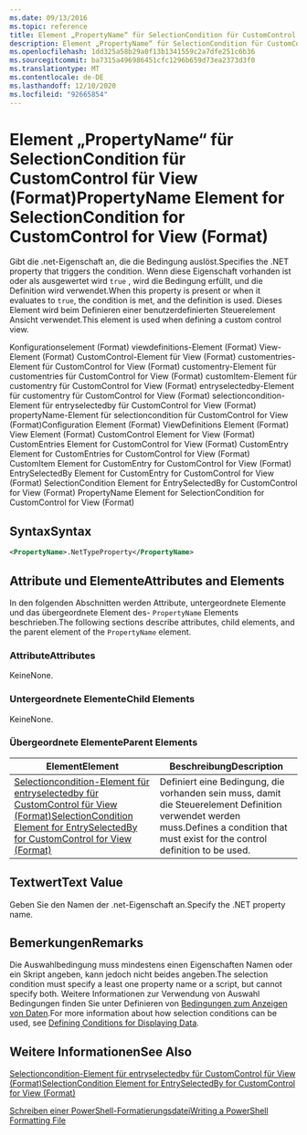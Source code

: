```yaml
---
ms.date: 09/13/2016
ms.topic: reference
title: Element „PropertyName“ für SelectionCondition für CustomControl für View (Format)
description: Element „PropertyName“ für SelectionCondition für CustomControl für View (Format)
ms.openlocfilehash: 1dd325a58b29a0f13b1341559c2a7dfe251c6b36
ms.sourcegitcommit: ba7315a496986451cfc1296b659d73ea2373d3f0
ms.translationtype: MT
ms.contentlocale: de-DE
ms.lasthandoff: 12/10/2020
ms.locfileid: "92665854"
---
```

# <a name="propertyname-element-for-selectioncondition-for-customcontrol-for-view-format"></a><span data-ttu-id="e0f47-103">Element „PropertyName“ für SelectionCondition für CustomControl für View (Format)</span><span class="sxs-lookup"><span data-stu-id="e0f47-103">PropertyName Element for SelectionCondition for CustomControl for View (Format)</span></span>

<span data-ttu-id="e0f47-104">Gibt die .net-Eigenschaft an, die die Bedingung auslöst.</span><span class="sxs-lookup"><span data-stu-id="e0f47-104">Specifies the .NET property that triggers the condition.</span></span> <span data-ttu-id="e0f47-105">Wenn diese Eigenschaft vorhanden ist oder als ausgewertet wird `true` , wird die Bedingung erfüllt, und die Definition wird verwendet.</span><span class="sxs-lookup"><span data-stu-id="e0f47-105">When this property is present or when it evaluates to `true`, the condition is met, and the definition is used.</span></span> <span data-ttu-id="e0f47-106">Dieses Element wird beim Definieren einer benutzerdefinierten Steuerelement Ansicht verwendet.</span><span class="sxs-lookup"><span data-stu-id="e0f47-106">This element is used when defining a custom control view.</span></span>

<span data-ttu-id="e0f47-107">Konfigurationselement (Format) viewdefinitions-Element (Format) View-Element (Format) CustomControl-Element für View (Format) customentries-Element für CustomControl for View (Format) customentry-Element für customentries für CustomControl for View (Format) customItem-Element für customentry für CustomControl for View (Format) entryselectedby-Element für customentry für CustomControl for View (Format) selectioncondition-Element für entryselectedby für CustomControl for View (Format) propertyName-Element für selectioncondition für CustomControl for View (Format)</span><span class="sxs-lookup"><span data-stu-id="e0f47-107">Configuration Element (Format) ViewDefinitions Element (Format) View Element (Format) CustomControl Element for View (Format) CustomEntries Element for CustomControl for View (Format) CustomEntry Element for CustomEntries for CustomControl for View (Format) CustomItem Element for CustomEntry for CustomControl for View (Format) EntrySelectedBy Element for CustomEntry for CustomControl for View (Format) SelectionCondition Element for EntrySelectedBy for CustomControl for View (Format) PropertyName Element for SelectionCondition for CustomControl for View (Format)</span></span>

## <a name="syntax"></a><span data-ttu-id="e0f47-108">Syntax</span><span class="sxs-lookup"><span data-stu-id="e0f47-108">Syntax</span></span>

```xml
<PropertyName>.NetTypeProperty</PropertyName>
```

## <a name="attributes-and-elements"></a><span data-ttu-id="e0f47-109">Attribute und Elemente</span><span class="sxs-lookup"><span data-stu-id="e0f47-109">Attributes and Elements</span></span>

<span data-ttu-id="e0f47-110">In den folgenden Abschnitten werden Attribute, untergeordnete Elemente und das übergeordnete Element des- `PropertyName` Elements beschrieben.</span><span class="sxs-lookup"><span data-stu-id="e0f47-110">The following sections describe attributes, child elements, and the parent element of the `PropertyName` element.</span></span>

### <a name="attributes"></a><span data-ttu-id="e0f47-111">Attribute</span><span class="sxs-lookup"><span data-stu-id="e0f47-111">Attributes</span></span>

<span data-ttu-id="e0f47-112">Keine</span><span class="sxs-lookup"><span data-stu-id="e0f47-112">None.</span></span>

### <a name="child-elements"></a><span data-ttu-id="e0f47-113">Untergeordnete Elemente</span><span class="sxs-lookup"><span data-stu-id="e0f47-113">Child Elements</span></span>

<span data-ttu-id="e0f47-114">Keine</span><span class="sxs-lookup"><span data-stu-id="e0f47-114">None.</span></span>

### <a name="parent-elements"></a><span data-ttu-id="e0f47-115">Übergeordnete Elemente</span><span class="sxs-lookup"><span data-stu-id="e0f47-115">Parent Elements</span></span>

|<span data-ttu-id="e0f47-116">Element</span><span class="sxs-lookup"><span data-stu-id="e0f47-116">Element</span></span>|<span data-ttu-id="e0f47-117">Beschreibung</span><span class="sxs-lookup"><span data-stu-id="e0f47-117">Description</span></span>|
|-------------|-----------------|
|[<span data-ttu-id="e0f47-118">Selectioncondition-Element für entryselectedby für CustomControl für View (Format)</span><span class="sxs-lookup"><span data-stu-id="e0f47-118">SelectionCondition Element for EntrySelectedBy for CustomControl for View (Format)</span></span>](./selectioncondition-element-for-entryselectedby-for-customcontrol-format.md)|<span data-ttu-id="e0f47-119">Definiert eine Bedingung, die vorhanden sein muss, damit die Steuerelement Definition verwendet werden muss.</span><span class="sxs-lookup"><span data-stu-id="e0f47-119">Defines a condition that must exist for the control definition to be used.</span></span>|

## <a name="text-value"></a><span data-ttu-id="e0f47-120">Textwert</span><span class="sxs-lookup"><span data-stu-id="e0f47-120">Text Value</span></span>

<span data-ttu-id="e0f47-121">Geben Sie den Namen der .net-Eigenschaft an.</span><span class="sxs-lookup"><span data-stu-id="e0f47-121">Specify the .NET property name.</span></span>

## <a name="remarks"></a><span data-ttu-id="e0f47-122">Bemerkungen</span><span class="sxs-lookup"><span data-stu-id="e0f47-122">Remarks</span></span>

<span data-ttu-id="e0f47-123">Die Auswahlbedingung muss mindestens einen Eigenschaften Namen oder ein Skript angeben, kann jedoch nicht beides angeben.</span><span class="sxs-lookup"><span data-stu-id="e0f47-123">The selection condition must specify a least one property name or a script, but cannot specify both.</span></span> <span data-ttu-id="e0f47-124">Weitere Informationen zur Verwendung von Auswahl Bedingungen finden Sie unter Definieren von [Bedingungen zum Anzeigen von Daten](./defining-conditions-for-displaying-data.md).</span><span class="sxs-lookup"><span data-stu-id="e0f47-124">For more information about how selection conditions can be used, see [Defining Conditions for Displaying Data](./defining-conditions-for-displaying-data.md).</span></span>

## <a name="see-also"></a><span data-ttu-id="e0f47-125">Weitere Informationen</span><span class="sxs-lookup"><span data-stu-id="e0f47-125">See Also</span></span>

[<span data-ttu-id="e0f47-126">Selectioncondition-Element für entryselectedby für CustomControl für View (Format)</span><span class="sxs-lookup"><span data-stu-id="e0f47-126">SelectionCondition Element for EntrySelectedBy for CustomControl for View (Format)</span></span>](./selectioncondition-element-for-entryselectedby-for-customcontrol-format.md)

[<span data-ttu-id="e0f47-127">Schreiben einer PowerShell-Formatierungsdatei</span><span class="sxs-lookup"><span data-stu-id="e0f47-127">Writing a PowerShell Formatting File</span></span>](./writing-a-powershell-formatting-file.md)
